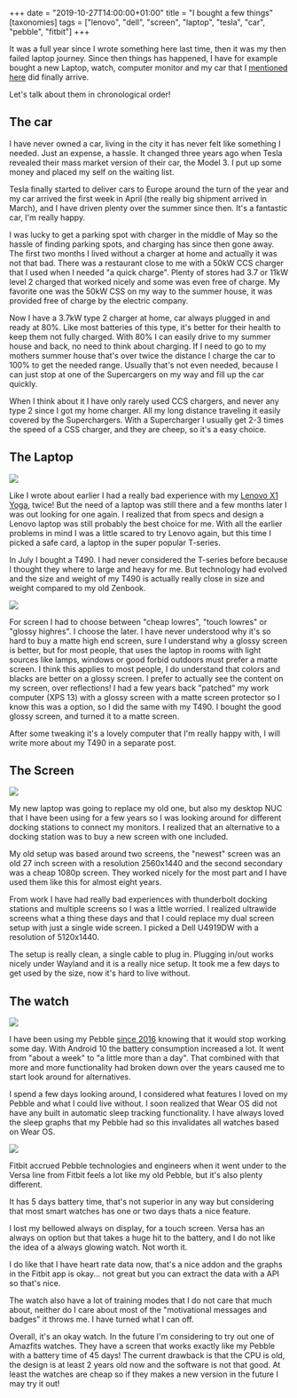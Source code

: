 +++
date = "2019-10-27T14:00:00+01:00"
title = "I bought a few things"
[taxonomies]
tags = ["lenovo", "dell", "screen", "laptop", "tesla", "car", "pebble", "fitbit"]
+++

It was a full year since I wrote something here last time, then it was my then failed laptop journey. Since then things has happened, I have for example bought a new Laptop, watch, computer monitor and my car that I [mentioned here](@/post/2016/the-best-year-again.md) did finally arrive.

Let's talk about them in chronological order!

## The car

I have never owned a car, living in the city it has never felt like something I needed. Just an expense, a hassle. It changed three years ago when Tesla revealed their mass market version of their car, the Model 3. I put up some money and placed my self on the waiting list.

Tesla finally started to deliver cars to Europe around the turn of the year and my car arrived the first week in April (the really big shipment arrived in March), and I have driven plenty over the summer since then. It's a fantastic car, I'm really happy.

I was lucky to get a parking spot with charger in the middle of May so the hassle of finding parking spots, and charging has since then gone away. The first two months I lived without a charger at home and actually it was not that bad. There was a restaurant close to me with a 50kW CCS charger that I used when I needed "a quick charge". Plenty of stores had 3.7 or 11kW level 2 charged that worked nicely and some was even free of charge. My favorite one was the 50kW CSS on my way to the summer house, it was provided free of charge by the electric company.

Now I have a 3.7kW type 2 charger at home, car always plugged in and ready at 80%. Like most batteries of this type, it's better for their health to keep them not fully charged. With 80% I can easily drive to my summer house and back, no need to think about charging. If I need to go to my mothers summer house that's over twice the distance I charge the car to 100% to get the needed range. Usually that's not even needed, because I can just stop at one of the Supercargers on my way and fill up the car quickly.

When I think about it I have only rarely used CCS chargers, and never any type 2 since I got my home charger. All my long distance traveling it easily covered by the Superchargers. With a Supercharger I usually get 2-3 times the speed of a CSS charger, and they are cheep, so it's a easy choice.

## The Laptop

![](/images/2019/t490-glossy-screen.jpg)

Like I wrote about earlier I had a really bad experience with my [Lenovo X1 Yoga](/tags/x1-yoga/), twice! But the need of a laptop was still there and a few months later I was out looking for one again. I realized that from specs and design a Lenovo laptop was still probably the best choice for me. With all the earlier problems in mind I was a little scared to try Lenovo again, but this time I picked a safe card, a laptop in the super popular T-series.


In July I bought a T490. I had never considered the T-series before because I thought they where to large and heavy for me. But technology had evolved and the size and weight of my T490 is actually really close in size and weight compared to my old Zenbook.

![](/images/2019/t490-glossy-screen-fixed.jpg)

For screen I had to choose between "cheap lowres", "touch lowres" or "glossy highres". I choose the later. I have never understood why it's so hard to buy a matte high end screen, sure I understand why a glossy screen is better, but for most people, that uses the laptop in rooms with light sources like lamps, windows or good forbid outdoors must prefer a matte screen. I think this applies to most people, I do understand that colors and blacks are better on a glossy screen. I prefer to actually see the content on my screen, over reflections! I had a few years back "patched" my work computer (XPS 13) with a glossy screen with a matte screen protector so I know this was a option, so I did the same with my T490. I bought the good glossy screen, and turned it to a matte screen.

After some tweaking it's a lovely computer that I'm really happy with, I will write more about my T490 in a separate post.

## The Screen

![](/images/2019/new-dell-screen.jpg)

My new laptop was going to replace my old one, but also my desktop NUC that I have been using for a few years so I was looking around for different docking stations to connect my monitors. I realized that an alternative to a docking station was to buy a new screen with one included.

My old setup was based around two screens, the "newest" screen was an old 27 inch screen with a resolution 2560x1440 and the second secondary was a cheap 1080p screen. They worked nicely for the most part and I have used them like this for almost eight years. 

From work I have had really bad experiences with thunderbolt docking stations and multiple screens so I was a little worried. I realized ultrawide screens what a thing these days and that I could replace my dual screen setup with just a single wide screen. I picked a Dell U4919DW with a resolution of 5120x1440.

The setup is really clean, a single cable to plug in. Plugging in/out works nicely under Wayland and it is a really nice setup. It took me a few days to get used by the size, now it's hard to live without.

## The watch

![](/images/2019/from-pebble-to-fitbit.jpg)

I have been using my Pebble [since 2016](@/post/2016/pebble-is-no-more.md) knowing that it would stop working some day. With Android 10 the battery consumption increased a lot. It went from "about a week" to "a little more than a day". That combined with that more and more functionality had broken down over the years caused me to start look around for alternatives.

I spend a few days looking around, I considered what features I loved on my Pebble and what I could live without. I soon realized that Wear OS did not have any built in automatic sleep tracking functionality. I have always loved the sleep graphs that my Pebble had so this invalidates all watches based on Wear OS.

![](/images/2019/pebble-sleep.png)

Fitbit accrued Pebble technologies and engineers when it went under to the Versa line from Fitbit feels a lot like my old Pebble, but it's also plenty different.

It has 5 days battery time, that's not superior in any way but considering that most smart watches has one or two days thats a nice feature. 

I lost my bellowed always on display, for a touch screen. Versa has an always on option but that takes a huge hit to the battery, and I do not like the idea of a always glowing watch. Not worth it.

I do like that I have heart rate data now, that's a nice addon and the graphs in the Fitbit app is okay... not great but you can extract the data with a API so that's nice.

The watch also have a lot of training modes that I do not care that much about, neither do I care about most of the "motivational messages and badges" it throws me. I have turned what I can off.

Overall, it's an okay watch. In the future I'm considering to try out one of Amazfits watches. They have a screen that works exactly like my Pebble with a battery time of 45 days! The current drawback is that the CPU is old, the design is at least 2 years old now and the software is not that good. At least the watches are cheap so if they makes a new version in the future I may try it out!
